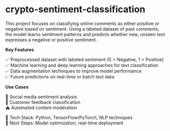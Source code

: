 # crypto-sentiment-classification
This project focuses on classifying online comments as either positive or negative based on sentiment. Using a labeled dataset of past comments, the model learns sentiment patterns and predicts whether new, unseen text expresses a negative or positive sentiment.

**Key Features**

✅ Preprocessed dataset with labeled sentiment (0 = Negative, 1 = Positive)  
✅ Machine learning and deep learning approaches for text classification  
✅ Data augmentation techniques to improve model performance  
✅ Future predictions on real-time or batch text data 

**Use Cases**

📢 Social media sentiment analysis  
💬 Customer feedback classification  
⚠️ Automated content moderation  


🔹 Tech Stack: Python, TensorFlow/PyTorch, NLP techniques  
🔹 Next Steps: Model optimization, real-time deployment
